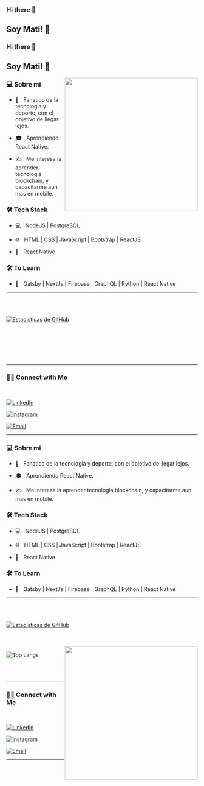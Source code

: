 ### Hi there 👋<h2> Soy Mati! 👨</h2>

### Hi there 👋<h2> Soy Mati! 👨</h2>

<img src="https://camo.githubusercontent.com/117d0191569b7e00e69062ce99d26fe9c251dc735c57386b497c75b0b26dda08/68747470733a2f2f63646e2e6472696262626c652e636f6d2f75736572732f313035393538332f73637265656e73686f74732f343137313336372f636f64696e672d667265616b2e676966" width="350" align='right'>



 
 <h3>💻 Sobre mi </h3>



- 🤔 &nbsp; Fanatico de la tecnologia y deporte, con el objetivo de llegar lejos.

- 🎓 &nbsp; Aprendiendo React Native.

- ✍️ &nbsp; Me interesa la aprender tecnologia blockchain, y capacitarme aun mas en mobile.



<h3>🛠 Tech Stack</h3>



- 💻 &nbsp;    NodeJS | PostgreSQL

- 🌐 &nbsp; HTML | CSS | JavaScript | Bootstrap | ReactJS

- 📱 &nbsp; React Native

<h3>🛠 To Learn</h3>

- 🔧 &nbsp; Gatsby | NextJs | Firebase | GraphQL | Python | React Native

<hr>



<br/><br/>

[![Estadisticas de GitHub](https://github-readme-stats.vercel.app/api?username=mati13logo&show_icons=true)](https://github.com/mati13logo)

<br/>

<br/>





<br><br>



<hr>



<h3> 🤝🏻 Connect with Me </h3>

<br>



<p align="center">


<a href="https://www.linkedin.com/in/matias-logotetti/"><img alt="LinkedIn" src="https://img.shields.io/badge/LinkedIn-Matias%20Logotetti-blue?style=flat-square&logo=linkedin"></a>

<a href="https://www.instagram.com/mati13logo/"><img alt="Instagram" src="https://img.shields.io/badge/Instagram-mati13logo-black?style=flat-square&logo=instagram"></a>

<a href="mailto:matitl@hotmail.com"><img alt="Email" src="https://img.shields.io/badge/Email-matitl@hotmail.com-blue?style=flat-square&logo=outlook"></a>

</p>








<hr>


 
 <h3>💻 Sobre mi </h3>



- 🤔 &nbsp; Fanatico de la tecnologia y deporte, con el objetivo de llegar lejos.

- 🎓 &nbsp; Aprendiendo React Native.

- ✍️ &nbsp; Me interesa la aprender tecnologia blockchain, y capacitarme aun mas en mobile.



<h3>🛠 Tech Stack</h3>



- 💻 &nbsp;    NodeJS | PostgreSQL

- 🌐 &nbsp; HTML | CSS | JavaScript | Bootstrap | ReactJS

- 📱 &nbsp; React Native

<h3>🛠 To Learn</h3>

- 🔧 &nbsp; Gatsby | NextJs | Firebase | GraphQL | Python | React Native

<hr>



<br/><br/>

[![Estadisticas de GitHub](https://github-readme-stats.vercel.app/api?username=mati13logo&show_icons=true)](https://github.com/mati13logo)

<br/>

<br/>

<img src="https://camo.githubusercontent.com/117d0191569b7e00e69062ce99d26fe9c251dc735c57386b497c75b0b26dda08/68747470733a2f2f63646e2e6472696262626c652e636f6d2f75736572732f313035393538332f73637265656e73686f74732f343137313336372f636f64696e672d667265616b2e676966" width="350" align='right'>

![Top Langs](https://github-readme-stats.vercel.app/api/top-langs/?username=mati13logo&theme=tokyonight)

<br><br>



<hr>



<h3> 🤝🏻 Connect with Me </h3>

<br>



<p align="center">


<a href="https://www.linkedin.com/in/matias-logotetti/"><img alt="LinkedIn" src="https://img.shields.io/badge/LinkedIn-Matias%20Logotetti-blue?style=flat-square&logo=linkedin"></a>

<a href="https://www.instagram.com/mati13logo/"><img alt="Instagram" src="https://img.shields.io/badge/Instagram-mati13logo-black?style=flat-square&logo=instagram"></a>

<a href="mailto:matitl@hotmail.com"><img alt="Email" src="https://img.shields.io/badge/Email-matitl@hotmail.com-blue?style=flat-square&logo=outlook"></a>

</p>








<hr>
